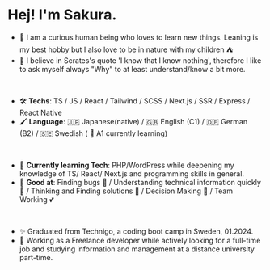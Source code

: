  #                      Hej!  I'm Sakura.


-  🤖 I am a curious human being who loves to learn new things. Leaning is my best hobby but I also love to be in nature with my children ⛺️
-  🦔 I believe in Scrates's quote 'I know that I know nothing', therefore I like to ask myself always "Why" to at least understand/know a bit more.
  <br>

  
+  🛠️ **Techs**: TS / JS / React / Tailwind / SCSS / Next.js / SSR / Express / React Native
+  🖌️ **Language**: 🇯🇵 Japanese(native) / 🇬🇧 English (C1) / 🇩🇪 German (B2) /  🇸🇪 Swedish ( 🐣 A1 currently learning)
  <br>

  
-  📘 **Currently learning Tech**: PHP/WordPress while deepening my knowledge of TS/ React/ Next.js and programming skills in general.
-  🏅 **Good at**: Finding bugs 🐛 / Understanding technical information quickly 💨 / Thinking and Finding solutions 🔑 / Decision Making 🔎 / Team Working 💕
  <br>

  
  + ✨  Graduated from Technigo, a coding boot camp in Sweden, 01.2024.
  + 🚁 Working as a Freelance developer while actively looking for a full-time job and studying information and management at a distance university part-time.

 






